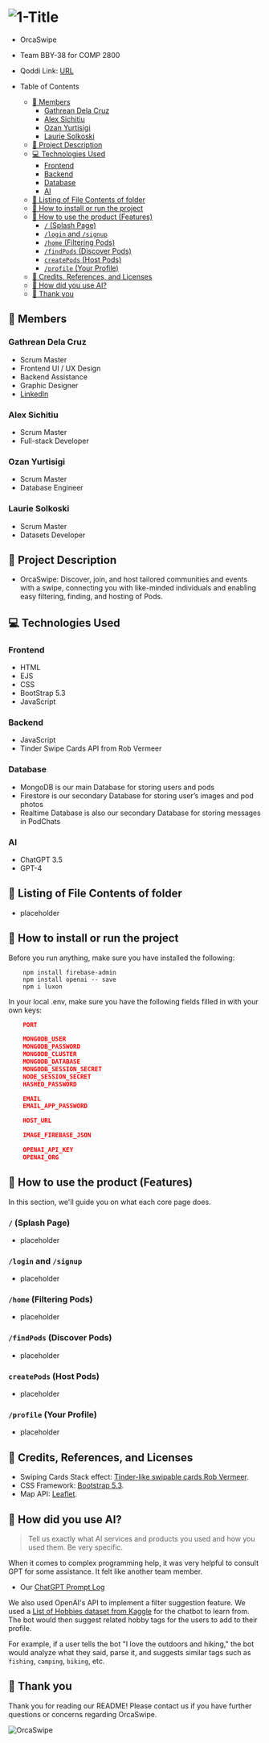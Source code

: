 # ![1-Title](https://github.com/gathrean/2800-202310-BBY38/assets/77172769/342627a2-d3ce-48b9-af8b-f39e5a742f9b)

- OrcaSwipe
- Team BBY-38 for COMP 2800
- Qoddi Link: [URL](https://arylivqtuh.eu09.qoddiapp.com/)

- Table of Contents
  - [👏 Members](#-members)
    - [Gathrean Dela Cruz](#gathrean-dela-cruz)
    - [Alex Sichitiu](#alex-sichitiu)
    - [Ozan Yurtisigi](#ozan-yurtisigi)
    - [Laurie Solkoski](#laurie-solkoski)
  - [📖 Project Description](#-project-description)
  - [💻 Technologies Used](#-technologies-used)
    - [Frontend](#frontend)
    - [Backend](#backend)
    - [Database](#database)
    - [AI](#ai)
  - [📁 Listing of File Contents of folder](#-listing-of-file-contents-of-folder)
  - [💾 How to install or run the project](#-how-to-install-or-run-the-project)
  - [📲 How to use the product (Features)](#-how-to-use-the-product-features)
    - [`/` (Splash Page)](#-splash-page)
    - [`/login` and `/signup`](#login-and-signup)
    - [`/home` (Filtering Pods)](#home-filtering-pods)
    - [`/findPods` (Discover Pods)](#findpods-discover-pods)
    - [`createPods` (Host Pods)](#createpods-host-pods)
    - [`/profile` (Your Profile)](#profile-your-profile)
  - [🤝 Credits, References, and Licenses](#-credits-references-and-licenses)
  - [🤖 How did you use AI?](#-how-did-you-use-ai)
  - [🫡 Thank you](#-thank-you)

## 👏 Members

### Gathrean Dela Cruz

- Scrum Master
- Frontend UI / UX Design
- Backend Assistance
- Graphic Designer
- [LinkedIn](https://www.linkedin.com/in/gathrean/)

### Alex Sichitiu

- Scrum Master
- Full-stack Developer

### Ozan Yurtisigi

- Scrum Master
- Database Engineer

### Laurie Solkoski

- Scrum Master
- Datasets Developer

## 📖 Project Description

- OrcaSwipe: Discover, join, and host tailored communities and events with a swipe, connecting you with like-minded individuals and enabling easy filtering, finding, and hosting of Pods.

## 💻 Technologies Used

### Frontend

- HTML
- EJS
- CSS
- BootStrap 5.3
- JavaScript

### Backend

- JavaScript
- Tinder Swipe Cards API from Rob Vermeer

### Database

- MongoDB is our main Database for storing users and pods
- Firestore is our secondary Database for storing user’s images and pod photos
- Realtime Database is also our secondary Database for storing messages in PodChats

### AI

- ChatGPT 3.5
- GPT-4

## 📁 Listing of File Contents of folder

- placeholder

## 💾 How to install or run the project

Before you run anything, make sure you have installed the following:

```terminal
    npm install firebase-admin
    npm install openai -- save
    npm i luxon
```

In your local .env, make sure you have the following fields filled in with your own keys:

```json
    PORT

    MONGODB_USER
    MONGODB_PASSWORD
    MONGODB_CLUSTER
    MONGODB_DATABASE
    MONGODB_SESSION_SECRET
    NODE_SESSION_SECRET
    HASHED_PASSWORD

    EMAIL
    EMAIL_APP_PASSWORD

    HOST_URL

    IMAGE_FIREBASE_JSON

    OPENAI_API_KEY
    OPENAI_ORG
```

## 📲 How to use the product (Features)

In this section, we'll guide you on what each core page does.

### `/` (Splash Page)

- placeholder

### `/login` and `/signup`

- placeholder

### `/home` (Filtering Pods)

- placeholder

### `/findPods` (Discover Pods)

- placeholder

### `createPods` (Host Pods)

- placeholder

### `/profile` (Your Profile)

- placeholder

## 🤝 Credits, References, and Licenses

- Swiping Cards Stack effect: [Tinder-like swipable cards Rob Vermeer](https://codepen.io/RobVermeer/pen/japZpY).
- CSS Framework: [Bootstrap 5.3](https://getbootstrap.com/).
- Map API: [Leaflet](https://leafletjs.com/).

## 🤖 How did you use AI?

> Tell us exactly what AI services and products you used and how you used them. Be very specific.

When it comes to complex programming help, it was very helpful to consult GPT for some assistance. It felt like another team member.

- Our [ChatGPT Prompt Log](https://docs.google.com/document/d/15sE_T1InzGLhURfZ1sbZYpDkJBfUg0VNvyCVzmJe6Ik/edit?usp=sharing)

We also used OpenAI's API to implement a filter suggestion feature. We used a [List of Hobbies dataset from Kaggle](https://www.kaggle.com/datasets/mrhell/list-of-hobbies) for the chatbot to learn from. The bot would then suggest related hobby tags for the users to add to their profile.

For example, if a user tells the bot "I love the outdoors and hiking," the bot would analyze what they said, parse it, and suggests similar tags such as `fishing`, `camping`, `biking`, etc.

## 🫡 Thank you

Thank you for reading our README! Please contact us if you have further questions or concerns regarding OrcaSwipe.

![OrcaSwipe](https://github.com/gathrean/2800-202310-BBY38/assets/77172769/342627a2-d3ce-48b9-af8b-f39e5a742f9b)
